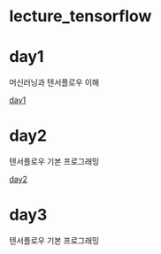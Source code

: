 # lecture_tensorflow

# day1

머신러닝과 텐서플로우 이해

[day1](/day1/day1.md)

# day2

텐서플로우 기본 프로그래밍

[day2](/day2/day2.md)


# day3

텐서플로우 기본 프로그래밍

